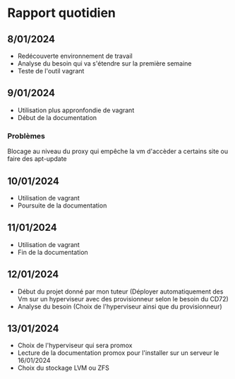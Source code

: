 # Rapport quotidien 

## 8/01/2024

- Redécouverte environnement de travail 
- Analyse du besoin qui va s'étendre sur la première semaine 
- Teste de l'outil vagrant 

## 9/01/2024 

- Utilisation plus appronfondie de vagrant 
- Début de la documentation 

### Problèmes 

Blocage au niveau du proxy qui empêche la vm d'accèder a certains site ou faire des apt-update 

## 10/01/2024 

- Utilisation de vagrant 
- Poursuite  de la documentation 


## 11/01/2024 

- Utilisation de vagrant 
- Fin de la documentation 

## 12/01/2024

- Début du projet donné par mon tuteur (Déployer automatiquement des Vm sur un hyperviseur avec des provisionneur selon le besoin du CD72)
- Analyse du besoin (Choix de l'hyperviseur ainsi que du provisionneur)

## 13/01/2024

- Choix de l'hyperviseur qui sera promox 
- Lecture de la documentation promox pour l'installer sur un serveur le 16/01/2024
- Choix du stockage LVM ou ZFS 

